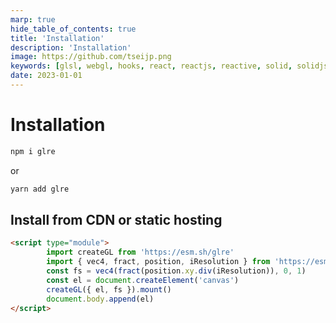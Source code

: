```yaml
---
marp: true
hide_table_of_contents: true
title: 'Installation'
description: 'Installation'
image: https://github.com/tseijp.png
keywords: [glsl, webgl, hooks, react, reactjs, reactive, solid, solidjs, typescript]
date: 2023-01-01
---
```


# Installation

```ruby
npm i glre
```

or

```ruby
yarn add glre
```

## Install from CDN or static hosting

```html
<script type="module">
        import createGL from 'https://esm.sh/glre'
        import { vec4, fract, position, iResolution } from 'https://esm.sh/glre/node'
        const fs = vec4(fract(position.xy.div(iResolution)), 0, 1)
        const el = document.createElement('canvas')
        createGL({ el, fs }).mount()
        document.body.append(el)
</script>
```
